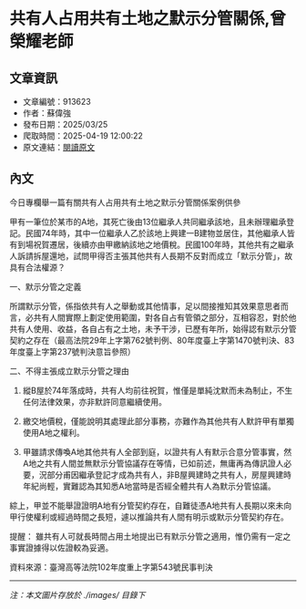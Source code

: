 # 共有人占用共有土地之默示分管關係,曾榮耀老師

## 文章資訊
- 文章編號：913623
- 作者：蘇偉強
- 發布日期：2025/03/25
- 爬取時間：2025-04-19 12:00:22
- 原文連結：[閱讀原文](https://real-estate.get.com.tw/Columns/detail.aspx?no=913623)

## 內文
今日專欄舉一篇有關共有人占用共有土地之默示分管關係案例供參

甲有一筆位於某市的A地，其死亡後由13位繼承人共同繼承該地，且未辦理繼承登記。民國74年時，其中一位繼承人乙於該地上興建一B建物並居住，其他繼承人皆有到場祝賀遷居，後續亦由甲繳納該地之地價稅。民國100年時，其他共有之繼承人訴請拆屋還地，試問甲得否主張其他共有人長期不反對而成立「默示分管」，故具有合法權源？

一、默示分管之定義

所謂默示分管，係指依共有人之舉動或其他情事，足以間接推知其效果意思者而言，必共有人間實際上劃定使用範圍，對各自占有管領之部分，互相容忍，對於他共有人使用、收益，各自占有之土地，未予干涉，已歷有年所，始得認有默示分管契約之存在（最高法院29年上字第762號判例、80年度臺上字第1470號判決、83年度臺上字第237號判決意旨參照）

二、不得主張成立默示分管之理由

1. 縱B屋於74年落成時，共有人均前往祝賀，惟僅是單純沈默而未為制止，不生任何法律效果，亦非默許同意繼續使用。

2. 繳交地價稅，僅能說明其處理此部分事務，亦難作為其他共有人默許甲有單獨使用A地之權利。

3. 甲雖請求傳喚A地其他共有人全部到庭，以證共有人有默示合意分管事實，然A地之共有人間並無默示分管協議存在等情，已如前述，無庸再為傳訊證人必要，況部分甫因繼承登記才成為共有人，非B屋興建時之共有人，房屋興建時年紀尚輕，實難認為其知悉A地當時是否經全體共有人為默示分管協議。

綜上，甲並不能舉證證明A地有分管契約存在，自難徒憑A地共有人長期以來未向甲行使權利或經過時間之長短，遽以推論共有人間有明示或默示分管契約存在。

提醒： 雖共有人可就長時間占用土地提出已有默示分管之適用，惟仍需有一定之事實證據得以佐證較為妥適。

資料來源：臺灣高等法院102年度重上字第543號民事判決

---
*注：本文圖片存放於 ./images/ 目錄下*
